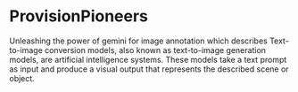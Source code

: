 # ProvisionPioneers
Unleashing the power of gemini for image annotation which describes Text-to-image conversion models, also known as text-to-image generation models, are artificial intelligence systems. These models take a text prompt as input and produce a visual output that represents the described scene or object.
